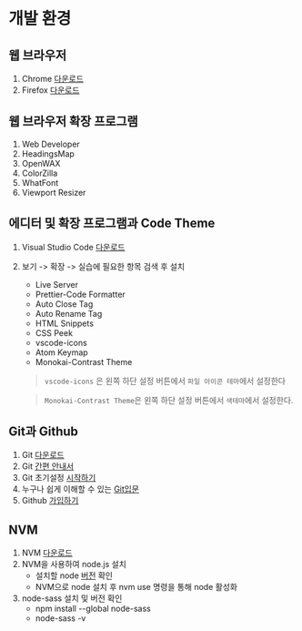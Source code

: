 # 개발 환경

## 웹 브라우저
1. Chrome [다운로드](https://www.google.co.kr/chrome/index.html)  
2. Firefox [다운로드](https://www.mozilla.org/ko/firefox/new/)  

## 웹 브라우저 확장 프로그램
1. Web Developer  
2. HeadingsMap  
3. OpenWAX  
4. ColorZilla   
5. WhatFont 
6. Viewport Resizer  

## 에디터 및 확장 프로그램과 Code Theme
1. Visual Studio Code [다운로드](https://code.visualstudio.com/)
2. 보기 -> 확장 -> 실습에 필요한 항목 검색 후 설치  
   * Live Server   
   * Prettier-Code Formatter  
   * Auto Close Tag 
   * Auto Rename Tag 
   * HTML Snippets  
   * CSS Peek
   * vscode-icons  
   * Atom Keymap   
   * Monokai-Contrast Theme 
   
   > `vscode-icons` 은 왼쪽 하단 설정 버튼에서 `파일 아이콘 테마`에서 설정한다 

   > `Monokai-Contrast Theme`은 왼쪽 하단 설정 버튼에서 `색테마`에서 설정한다.
## Git과 Github 
1. Git [다운로드](https://git-scm.com/downloads)
2. Git [간편 안내서](https://rogerdudler.github.io/git-guide/index.ko.html)  
3. Git 초기설정 [시작하기](https://goo.gl/hqYsPC)
4. 누구나 쉽게 이해할 수 있는 [Git입문](https://backlog.com/git-tutorial/kr/)
4. Github [가입하기](https://github.com/)

## NVM 
1. NVM [다운로드](https://github.com/creationix/nvm)
2. NVM을 사용하여 node.js 설치  
   * 설치할 node [버전](https://nodejs.org/en/) 확인  
   * NVM으로 node 설치 후 nvm use 명령을 통해 node 활성화  
3. node-sass 설치 및 버전 확인
   * npm install --global node-sass 
   * node-sass -v  